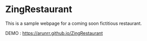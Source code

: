 # ZingRestaurant

This is a sample webpage for a coming soon fictitious restaurant.

DEMO : https://arunrr.github.io/ZingRestaurant
